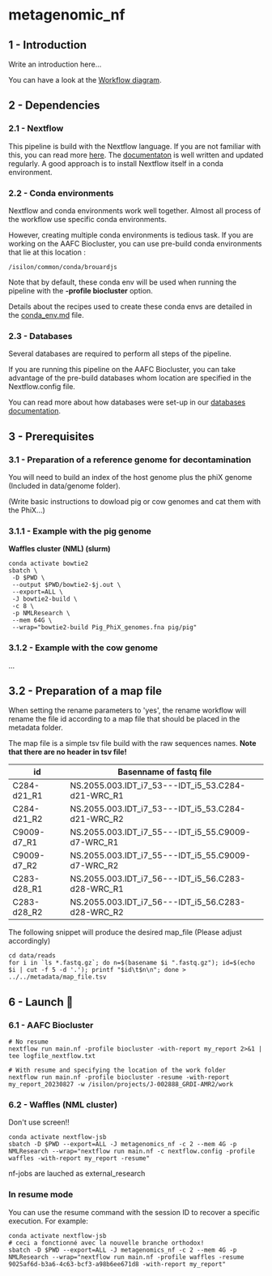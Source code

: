 # metagenomic_nf


## 1 - Introduction
Write an introduction here...

You can have a look at the [Workflow diagram](misc/flowchart.png).

## 2 - Dependencies


### 2.1 - Nextflow

This pipeline is build with the Nextflow language. If you are not familiar with this, you can read more [here](https://www.nextflow.io/). The [documentaton](https://www.nextflow.io/docs/latest/) is well written and updated regularly. A good approach is to install Nextflow itself in a conda environment.

### 2.2 - Conda environments

Nextflow and conda environments work well together. Almost all process of the workflow use specific conda environments.

However, creating multiple conda environments is tedious task. If you are working on the AAFC Biocluster, you can use pre-build conda environments that lie at this location :

```shell
/isilon/common/conda/brouardjs
```

Note that by default, these conda env will be used when running the pipeline with the **-profile biocluster** option.

Details about the recipes used to create these conda envs are detailed in the [conda_env.md](./conda_env.md) file.


### 2.3 - Databases

Several databases are required to perform all steps of the pipeline.

If you are running this pipeline on the AAFC Biocluster, you can take advantage of the pre-build databases whom location are specified in the Nextflow.config file.

You can read more about how databases were set-up in our [databases documentation](./databases.md).


## 3 - Prerequisites


### 3.1 - Preparation of a reference genome for decontamination


You will need to build an index of the host genome plus the phiX genome (Included in data/genome folder).

(Write basic instructions to dowload pig or cow genomes and cat them with the PhiX...)


### 3.1.1 - Example with the pig genome



**Waffles cluster (NML) (slurm)**

```shell
conda activate bowtie2
sbatch \
 -D $PWD \
 --output $PWD/bowtie2-$j.out \
 --export=ALL \
 -J bowtie2-build \
 -c 8 \
 -p NMLResearch \
 --mem 64G \
 --wrap="bowtie2-build Pig_PhiX_genomes.fna pig/pig"
```


### 3.1.2 - Example with the cow genome


...



## 3.2 - Preparation of a map file


When setting the rename parameters to 'yes', the rename workflow will rename the file id according to a map file that should be placed in the metadata folder.

The map file is a simple tsv file build with the raw sequences names. **Note that there are no header in tsv file!**


| id            |       Basenname of fastq file                    |
|---------------|--------------------------------------------------|
|C284-d21_R1	| NS.2055.003.IDT_i7_53---IDT_i5_53.C284-d21-WRC_R1|
|C284-d21_R2	| NS.2055.003.IDT_i7_53---IDT_i5_53.C284-d21-WRC_R2|
|C9009-d7_R1	| NS.2055.003.IDT_i7_55---IDT_i5_55.C9009-d7-WRC_R1|
|C9009-d7_R2	| NS.2055.003.IDT_i7_55---IDT_i5_55.C9009-d7-WRC_R2|
|C283-d28_R1	| NS.2055.003.IDT_i7_56---IDT_i5_56.C283-d28-WRC_R1|
|C283-d28_R2	| NS.2055.003.IDT_i7_56---IDT_i5_56.C283-d28-WRC_R2|



The following snippet will produce the desired map_file (Please adjust accordingly)


```shell
cd data/reads
for i in `ls *.fastq.gz`; do n=$(basename $i ".fastq.gz"); id=$(echo $i | cut -f 5 -d '.'); printf "$id\t$n\n"; done > ../../metadata/map_file.tsv
```


## 6 - Launch :rocket:

### 6.1 - AAFC Biocluster

```shell
# No resume
nextflow run main.nf -profile biocluster -with-report my_report 2>&1 | tee logfile_nextflow.txt

# With resume and specifying the location of the work folder
nextflow run main.nf -profile biocluster -resume -with-report my_report_20230827 -w /isilon/projects/J-002888_GRDI-AMR2/work
```






### 6.2 - Waffles (NML cluster)

Don't use screen!!

```shell
conda activate nextflow-jsb
sbatch -D $PWD --export=ALL -J metagenomics_nf -c 2 --mem 4G -p NMLResearch --wrap="nextflow run main.nf -c nextflow.config -profile waffles -with-report my_report -resume"
```

nf-jobs are lauched as external_research

### In resume mode

You can use the resume command with the session ID to recover a specific execution. For example:

```shell
conda activate nextflow-jsb
# ceci a fonctionné avec la nouvelle branche orthodox!
sbatch -D $PWD --export=ALL -J metagenomics_nf -c 2 --mem 4G -p NMLResearch --wrap="nextflow run main.nf -profile waffles -resume 9025af6d-b3a6-4c63-bcf3-a98b6ee671d8 -with-report my_report"
```





